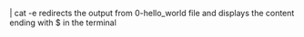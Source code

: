 | cat -e redirects the output from 0-hello_world file and displays the content ending with $ in the terminal
